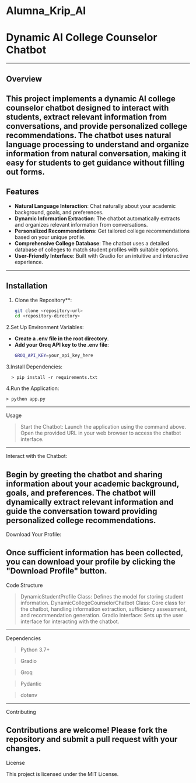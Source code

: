 # Alumna_Krip_AI

# Dynamic AI College Counselor Chatbot
-------------------------------------------------------------------------------------------------------------------------------------------------------------------------------------------------------------------- 
## Overview

This project implements a dynamic AI college counselor chatbot designed to interact with students, extract relevant information from conversations, and provide personalized college recommendations. The chatbot uses natural language processing to understand and organize information from natural conversation, making it easy for students to get guidance without filling out forms.
-------------------------------------------------------------------------------------------------------------------------------------------------------------------------------------------------------------------- 
## Features

- **Natural Language Interaction**: Chat naturally about your academic background, goals, and preferences.
- **Dynamic Information Extraction**: The chatbot automatically extracts and organizes relevant information from conversations.
- **Personalized Recommendations**: Get tailored college recommendations based on your unique profile.
- **Comprehensive College Database**: The chatbot uses a detailed database of colleges to match student profiles with suitable options.
- **User-Friendly Interface**: Built with Gradio for an intuitive and interactive experience.
-------------------------------------------------------------------------------------------------------------------------------------------------------------------------------------------------------------------- 
## Installation

1. Clone the Repository**:
   ```sh
   git clone <repository-url>
   cd <repository-directory>
2.Set Up Environment Variables:

- **Create a .env file in the root directory**.
- **Add your Groq API key to the .env file**:
   ```sh
   GROQ_API_KEY=your_api_key_here
3.Install Dependencies:

      > pip install -r requirements.txt
   
4.Run the Application:

    > python app.py
--------------------------------------------------------------------------------------------------------------------------------------------------------------------------------------------------------------------        
Usage

> Start the Chatbot:
> Launch the application using the command above.
> Open the provided URL in your web browser to access the chatbot interface.
---------------------------------------------------------------------------------------------------------------------------------------------------------------------------------------------------------------------
Interact with the Chatbot:

Begin by greeting the chatbot and sharing information about your academic background, goals, and preferences.
The chatbot will dynamically extract relevant information and guide the conversation toward providing personalized college recommendations.
---------------------------------------------------------------------------------------------------------------------------------------------------------------------------------------------------------------------
Download Your Profile:

Once sufficient information has been collected, you can download your profile by clicking the "Download Profile" button.
---------------------------------------------------------------------------------------------------------------------------------------------------------------------------------------------------------------------
Code Structure
> DynamicStudentProfile Class: Defines the model for storing student information.
> DynamicCollegeCounselorChatbot Class: Core class for the chatbot, handling information extraction, sufficiency assessment, and recommendation generation.
> Gradio Interface: Sets up the user interface for interacting with the chatbot.
---------------------------------------------------------------------------------------------------------------------------------------------------------------------------------------------------------------------
Dependencies

> Python 3.7+

> Gradio

> Groq

> Pydantic

> dotenv
---------------------------------------------------------------------------------------------------------------------------------------------------------------------------------------------------------------------
Contributing

Contributions are welcome! Please fork the repository and submit a pull request with your changes.
-------------------------------------------------------------------------------------------------------------------------------------------------------------------------------------------------------------------- 
License

This project is licensed under the MIT License.




